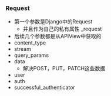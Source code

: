 ### Request

- 第一个参数是Django中的Request
  - 并且作为自己的私有属性 _request
- 后续几个参数都是从APIView中获取的
- content_type
- stream
- query_params
- data
  - 解决POST，PUT，PATCH这些数据
- user
- auth
- successful_authenticator